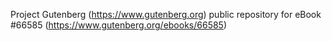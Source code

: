 Project Gutenberg (https://www.gutenberg.org) public repository for
eBook #66585 (https://www.gutenberg.org/ebooks/66585)
